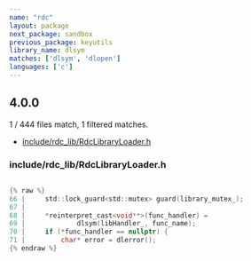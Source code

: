 ```yaml
---
name: "rdc"
layout: package
next_package: sandbox
previous_package: keyutils
library_name: dlsym
matches: ['dlsym', 'dlopen']
languages: ['c']
---
```

## 4.0.0
1 / 444 files match, 1 filtered matches.

 - [include/rdc_lib/RdcLibraryLoader.h](#includerdc_librdclibraryloaderh)

### include/rdc_lib/RdcLibraryLoader.h

```c

{% raw %}
66 |     std::lock_guard<std::mutex> guard(library_mutex_);
67 | 
68 |     *reinterpret_cast<void**>(func_handler) =
69 |             dlsym(libHandler_, func_name);
70 |     if (*func_handler == nullptr) {
71 |         char* error = dlerror();
{% endraw %}

```